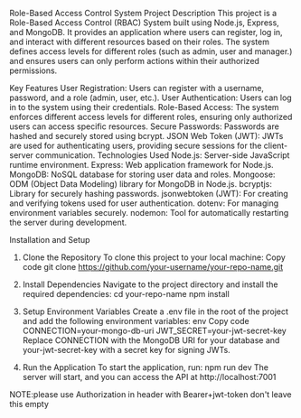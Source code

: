 Role-Based Access Control System
Project Description
This project is a Role-Based Access Control (RBAC) System built using Node.js, Express, and MongoDB. It provides an application where users can register, log in, and interact with different resources based on their roles. The system defines access levels for different roles (such as admin, user and manager.) and ensures users can only perform actions within their authorized permissions.

Key Features
User Registration: Users can register with a username, password, and a role (admin, user, etc.).
User Authentication: Users can log in to the system using their credentials.
Role-Based Access: The system enforces different access levels for different roles, ensuring only authorized users can access specific resources.
Secure Passwords: Passwords are hashed and securely stored using bcrypt.
JSON Web Token (JWT): JWTs are used for authenticating users, providing secure sessions for the client-server communication.
Technologies Used
Node.js: Server-side JavaScript runtime environment.
Express: Web application framework for Node.js.
MongoDB: NoSQL database for storing user data and roles.
Mongoose: ODM (Object Data Modeling) library for MongoDB in Node.js.
bcryptjs: Library for securely hashing passwords.
jsonwebtoken (JWT): For creating and verifying tokens used for user authentication.
dotenv: For managing environment variables securely.
nodemon: Tool for automatically restarting the server during development.

Installation and Setup
1. Clone the Repository
To clone this project to your local machine:
Copy code
git clone https://github.com/your-username/your-repo-name.git
2. Install Dependencies
Navigate to the project directory and install the required dependencies:
cd your-repo-name
npm install
3. Setup Environment Variables
Create a .env file in the root of the project and add the following environment variables:
env
Copy code
CONNECTION=your-mongo-db-uri
JWT_SECRET=your-jwt-secret-key
Replace CONNECTION with the MongoDB URI for your database and your-jwt-secret-key with a secret key for signing JWTs.

4. Run the Application
To start the application, run:
npm run dev
The server will start, and you can access the API at http://localhost:7001

NOTE:please use Authorization in header with Bearer+jwt-token don't leave this empty

